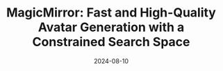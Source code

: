 ---
ref: magicmirror
title: "MagicMirror: Fast and High-Quality Avatar Generation with a Constrained Search Space"
authors: Armand Comas, Di Qiu, Menglei Chai, Marcel C. Buehler, Amit Raj, Ruiqi Gao, Qiangeng Xu, Mark Matthews, Paulo Gotardo, Sergio Orts-Escolano, Thabo Beeler
date: 2024-08-10
venue: "European Conference on Computer Vision"
image: https://syntec-research.github.io/MagicMirror/assets/who-is-Albert-Einstein_portrait-of-a-man_CG3_CGLo1_LR0.0001_LRLo0.0002_740iter_viz.mp4
external_project_page: https://syntec-research.github.io/MagicMirror/
video:
talk:
paper: https://arxiv.org/pdf/2404.01296.pdf
poster:
data:
code: 
conference_url:
equal_contributions:
award:
bibtex: "@inproceedings{10.1007/978-3-031-72848-8_11,
author = {Comas-Massague, Armand and Qiu, Di and Chai, Menglei and Buehler, Marcel C. and Raj, Amit and Gao, Ruiqi and Xu, Qiangeng and Matthews, Mark and Gotardo, Paulo and Orts-Escolano, Sergio and Beeler, Thabo},
title = {MagicMirror: Fast and High-Quality Avatar Generation with a Constrained Search Space},
year = {2024},
isbn = {978-3-031-72847-1},
publisher = {Springer-Verlag},
address = {Berlin, Heidelberg},
url = {https://doi.org/10.1007/978-3-031-72848-8_11},
doi = {10.1007/978-3-031-72848-8_11},
booktitle = {European Conference on Computer Vision},
pages = {178–196},
numpages = {19},
location = {Milan, Italy}
}"
---